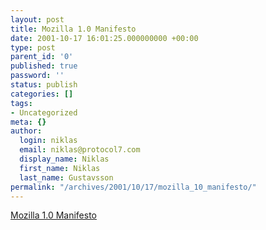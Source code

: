 ```yaml
---
layout: post
title: Mozilla 1.0 Manifesto
date: 2001-10-17 16:01:25.000000000 +00:00
type: post
parent_id: '0'
published: true
password: ''
status: publish
categories: []
tags:
- Uncategorized
meta: {}
author:
  login: niklas
  email: niklas@protocol7.com
  display_name: Niklas
  first_name: Niklas
  last_name: Gustavsson
permalink: "/archives/2001/10/17/mozilla_10_manifesto/"
---
```

[Mozilla 1.0 Manifesto](http://www.mozilla.org/roadmap/mozilla-1.0.html)

